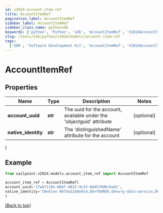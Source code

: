 ```yaml
---
id: v2024-account-item-ref
title: AccountItemRef
pagination_label: AccountItemRef
sidebar_label: AccountItemRef
sidebar_class_name: pythonsdk
keywords: ['python', 'Python', 'sdk', 'AccountItemRef', 'V2024AccountItemRef']
slug: /tools/sdk/python/v2024/models/account-item-ref
tags:
  ['SDK', 'Software Development Kit', 'AccountItemRef', 'V2024AccountItemRef']
---
```


# AccountItemRef

## Properties

| Name | Type | Description | Notes |
| --- | --- | --- | --- |
| **account_uuid** | **str** | The uuid for the account, available under the 'objectguid' attribute | [optional] |
| **native_identity** | **str** | The 'distinguishedName' attribute for the account | [optional] |

}

## Example

```python
from sailpoint.v2024.models.account_item_ref import AccountItemRef

account_item_ref = AccountItemRef(
account_uuid='{fab7119e-004f-4822-9c33-b8d570d6c6a6}',
native_identity='CN=Glen 067da3248e914,OU=YOUROU,OU=org-data-service,DC=YOURDC,DC=local'
)

```

[[Back to top]](#)
